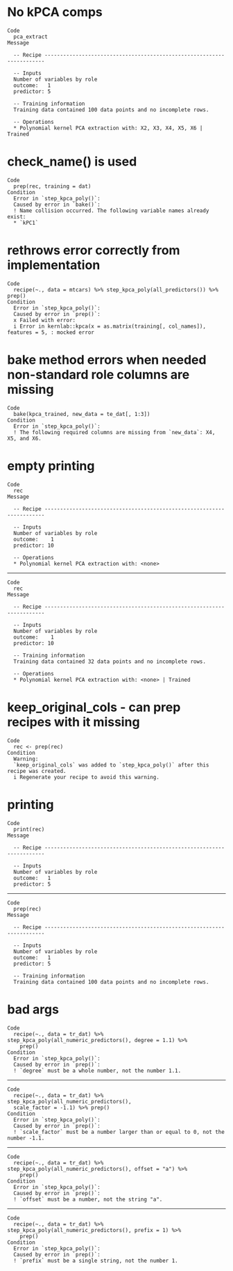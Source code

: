 # No kPCA comps

    Code
      pca_extract
    Message
      
      -- Recipe ----------------------------------------------------------------------
      
      -- Inputs 
      Number of variables by role
      outcome:   1
      predictor: 5
      
      -- Training information 
      Training data contained 100 data points and no incomplete rows.
      
      -- Operations 
      * Polynomial kernel PCA extraction with: X2, X3, X4, X5, X6 | Trained

# check_name() is used

    Code
      prep(rec, training = dat)
    Condition
      Error in `step_kpca_poly()`:
      Caused by error in `bake()`:
      ! Name collision occurred. The following variable names already exist:
      * `kPC1`

# rethrows error correctly from implementation

    Code
      recipe(~., data = mtcars) %>% step_kpca_poly(all_predictors()) %>% prep()
    Condition
      Error in `step_kpca_poly()`:
      Caused by error in `prep()`:
      x Failed with error:
      i Error in kernlab::kpca(x = as.matrix(training[, col_names]), features = 5, : mocked error

# bake method errors when needed non-standard role columns are missing

    Code
      bake(kpca_trained, new_data = te_dat[, 1:3])
    Condition
      Error in `step_kpca_poly()`:
      ! The following required columns are missing from `new_data`: X4, X5, and X6.

# empty printing

    Code
      rec
    Message
      
      -- Recipe ----------------------------------------------------------------------
      
      -- Inputs 
      Number of variables by role
      outcome:    1
      predictor: 10
      
      -- Operations 
      * Polynomial kernel PCA extraction with: <none>

---

    Code
      rec
    Message
      
      -- Recipe ----------------------------------------------------------------------
      
      -- Inputs 
      Number of variables by role
      outcome:    1
      predictor: 10
      
      -- Training information 
      Training data contained 32 data points and no incomplete rows.
      
      -- Operations 
      * Polynomial kernel PCA extraction with: <none> | Trained

# keep_original_cols - can prep recipes with it missing

    Code
      rec <- prep(rec)
    Condition
      Warning:
      `keep_original_cols` was added to `step_kpca_poly()` after this recipe was created.
      i Regenerate your recipe to avoid this warning.

# printing

    Code
      print(rec)
    Message
      
      -- Recipe ----------------------------------------------------------------------
      
      -- Inputs 
      Number of variables by role
      outcome:   1
      predictor: 5

---

    Code
      prep(rec)
    Message
      
      -- Recipe ----------------------------------------------------------------------
      
      -- Inputs 
      Number of variables by role
      outcome:   1
      predictor: 5
      
      -- Training information 
      Training data contained 100 data points and no incomplete rows.

# bad args

    Code
      recipe(~., data = tr_dat) %>% step_kpca_poly(all_numeric_predictors(), degree = 1.1) %>%
        prep()
    Condition
      Error in `step_kpca_poly()`:
      Caused by error in `prep()`:
      ! `degree` must be a whole number, not the number 1.1.

---

    Code
      recipe(~., data = tr_dat) %>% step_kpca_poly(all_numeric_predictors(),
      scale_factor = -1.1) %>% prep()
    Condition
      Error in `step_kpca_poly()`:
      Caused by error in `prep()`:
      ! `scale_factor` must be a number larger than or equal to 0, not the number -1.1.

---

    Code
      recipe(~., data = tr_dat) %>% step_kpca_poly(all_numeric_predictors(), offset = "a") %>%
        prep()
    Condition
      Error in `step_kpca_poly()`:
      Caused by error in `prep()`:
      ! `offset` must be a number, not the string "a".

---

    Code
      recipe(~., data = tr_dat) %>% step_kpca_poly(all_numeric_predictors(), prefix = 1) %>%
        prep()
    Condition
      Error in `step_kpca_poly()`:
      Caused by error in `prep()`:
      ! `prefix` must be a single string, not the number 1.

